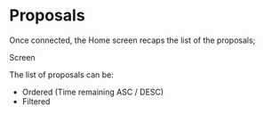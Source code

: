 # Proposals

Once connected, the Home screen recaps the list of the proposals;

Screen

The list of proposals can be:&#x20;

* Ordered (Time remaining ASC / DESC)
* Filtered&#x20;
